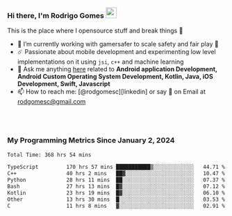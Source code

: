 
### Hi there, I'm Rodrigo Gomes <img src="https://media.giphy.com/media/hvRJCLFzcasrR4ia7z/giphy.gif" width="25px">
This is the place where I opensource stuff and break things 🤣
- 🔭 I’m currently working with gamersafer to scale safety and fair play 💜
- ☄️ Passionate about mobile development and experimenting low level implementations on it using `jsi`, `c++` and machine learning
- 💬 Ask me anything [here](https://github.com/rodgomesc/rodgomesc/issues) related to <b>Android application Development, Android Custom Operating System Development, Kotlin, Java, iOS Development, Swift, Javascript</b>
- 📫 How to reach me: [@rodgomesc][linkedin] or say 👋 on Email at [rodgomesc@gmail.com](mailto:rodgomesc@gmail.com)


<br/>

<!-- 
<picture>
  <img src="/github-metrics.svg" alt="Metrics">
</picture>
-->

</br>

### My Programming Metrics Since January 2, 2024 


<!--START_SECTION:waka-->

```txt
Total Time: 368 hrs 54 mins

TypeScript         170 hrs 57 mins ███████████▒░░░░░░░░░░░░░   44.71 %
C++                40 hrs 2 mins   ██▓░░░░░░░░░░░░░░░░░░░░░░   10.47 %
Python             28 hrs 11 mins  ██░░░░░░░░░░░░░░░░░░░░░░░   07.37 %
Bash               27 hrs 13 mins  █▓░░░░░░░░░░░░░░░░░░░░░░░   07.12 %
Kotlin             23 hrs 19 mins  █▓░░░░░░░░░░░░░░░░░░░░░░░   06.10 %
Other              13 hrs 30 mins  █░░░░░░░░░░░░░░░░░░░░░░░░   03.53 %
C                  11 hrs 8 mins   ▓░░░░░░░░░░░░░░░░░░░░░░░░   02.91 %
```

<!--END_SECTION:waka-->
